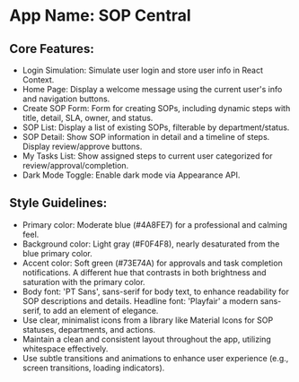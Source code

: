 # **App Name**: SOP Central

## Core Features:

- Login Simulation: Simulate user login and store user info in React Context.
- Home Page: Display a welcome message using the current user's info and navigation buttons.
- Create SOP Form: Form for creating SOPs, including dynamic steps with title, detail, SLA, owner, and status.
- SOP List: Display a list of existing SOPs, filterable by department/status.
- SOP Detail: Show SOP information in detail and a timeline of steps. Display review/approve buttons.
- My Tasks List: Show assigned steps to current user categorized for review/approval/completion.
- Dark Mode Toggle: Enable dark mode via Appearance API.

## Style Guidelines:

- Primary color: Moderate blue (#4A8FE7) for a professional and calming feel.
- Background color: Light gray (#F0F4F8), nearly desaturated from the blue primary color.
- Accent color: Soft green (#73E74A) for approvals and task completion notifications. A different hue that contrasts in both brightness and saturation with the primary color.
- Body font: 'PT Sans', sans-serif for body text, to enhance readability for SOP descriptions and details. Headline font: 'Playfair' a modern sans-serif, to add an element of elegance.
- Use clear, minimalist icons from a library like Material Icons for SOP statuses, departments, and actions.
- Maintain a clean and consistent layout throughout the app, utilizing whitespace effectively.
- Use subtle transitions and animations to enhance user experience (e.g., screen transitions, loading indicators).